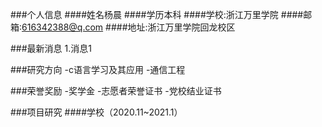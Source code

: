 ###个人信息
####姓名杨晨
####学历本科
####学校:浙江万里学院
####邮箱:616342388@q.com
####地址:浙江万里学院回龙校区

###最新消息
1.消息1

###研究方向
-c语言学习及其应用
-通信工程

###荣誉奖励
-奖学金
-志愿者荣誉证书
-党校结业证书

###项目研究
####学校（2020.11~2021.1）
 
